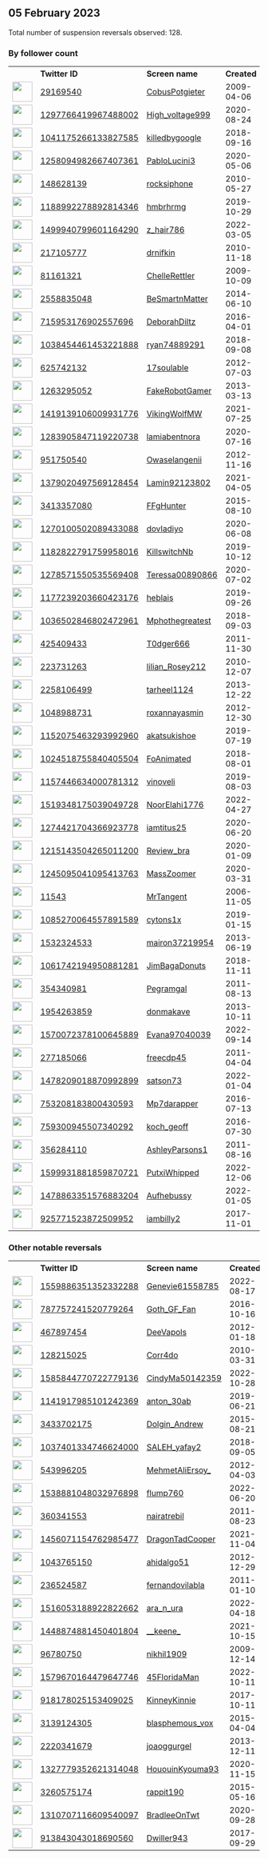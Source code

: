 
## 05 February 2023
Total number of suspension reversals observed: 128.

### By follower count
<table><tr><th></th><th align="left">Twitter ID</th><th align="left">Screen name</th>
<th align="left">Created</th><th align="left">Status</th><th align="left">Suspended</th><th align="left">Followers</th>
<tr><td><a href="https://pbs.twimg.com/profile_images/1621174456575037442/O0NyQUC-_normal.jpg"><img src="https://pbs.twimg.com/profile_images/1621174456575037442/O0NyQUC-_normal.jpg" width="40px" height="40px" align="center"/></a></td><td><a href="https://twitter.com/intent/user?user_id=29169540">29169540</a></td><td><a href="https://twitter.com/CobusPotgieter">CobusPotgieter</a></td><td>2009-04-06</td><td align="center"></td><td>2023-01-22</td><td>41503</td></tr>
<tr><td><a href="https://pbs.twimg.com/profile_images/1619002951741349890/a3vh0vay_normal.jpg"><img src="https://pbs.twimg.com/profile_images/1619002951741349890/a3vh0vay_normal.jpg" width="40px" height="40px" align="center"/></a></td><td><a href="https://twitter.com/intent/user?user_id=1297766419967488002">1297766419967488002</a></td><td><a href="https://twitter.com/High_voltage999">High_voltage999</a></td><td>2020-08-24</td><td align="center"></td><td></td><td>27462</td></tr>
<tr><td><a href="https://pbs.twimg.com/profile_images/1480726864805216256/jb5VfAnS_normal.jpg"><img src="https://pbs.twimg.com/profile_images/1480726864805216256/jb5VfAnS_normal.jpg" width="40px" height="40px" align="center"/></a></td><td><a href="https://twitter.com/intent/user?user_id=1041175266133827585">1041175266133827585</a></td><td><a href="https://twitter.com/killedbygoogle">killedbygoogle</a></td><td>2018-09-16</td><td align="center"></td><td>2022-08-13</td><td>26512</td></tr>
<tr><td><a href="https://pbs.twimg.com/profile_images/1258095302302564353/iPDE0Lk4_normal.jpg"><img src="https://pbs.twimg.com/profile_images/1258095302302564353/iPDE0Lk4_normal.jpg" width="40px" height="40px" align="center"/></a></td><td><a href="https://twitter.com/intent/user?user_id=1258094982667407361">1258094982667407361</a></td><td><a href="https://twitter.com/PabloLucini3">PabloLucini3</a></td><td>2020-05-06</td><td align="center"></td><td>2022-05-06</td><td>13105</td></tr>
<tr><td><a href="https://pbs.twimg.com/profile_images/1159456450235777036/AwdvrD7U_normal.jpg"><img src="https://pbs.twimg.com/profile_images/1159456450235777036/AwdvrD7U_normal.jpg" width="40px" height="40px" align="center"/></a></td><td><a href="https://twitter.com/intent/user?user_id=148628139">148628139</a></td><td><a href="https://twitter.com/rocksiphone">rocksiphone</a></td><td>2010-05-27</td><td align="center"></td><td></td><td>11954</td></tr>
<tr><td><a href="https://pbs.twimg.com/profile_images/1626816697305907201/rSJQ5REQ_normal.jpg"><img src="https://pbs.twimg.com/profile_images/1626816697305907201/rSJQ5REQ_normal.jpg" width="40px" height="40px" align="center"/></a></td><td><a href="https://twitter.com/intent/user?user_id=1188992278892814346">1188992278892814346</a></td><td><a href="https://twitter.com/hmbrhrmg">hmbrhrmg</a></td><td>2019-10-29</td><td align="center"></td><td>2022-07-10</td><td>9370</td></tr>
<tr><td><a href="https://pbs.twimg.com/profile_images/1609134077797449729/_-iVCV1C_normal.jpg"><img src="https://pbs.twimg.com/profile_images/1609134077797449729/_-iVCV1C_normal.jpg" width="40px" height="40px" align="center"/></a></td><td><a href="https://twitter.com/intent/user?user_id=1499940799601164290">1499940799601164290</a></td><td><a href="https://twitter.com/z_hair786">z_hair786</a></td><td>2022-03-05</td><td align="center"></td><td>2023-01-30</td><td>9200</td></tr>
<tr><td><a href="https://pbs.twimg.com/profile_images/1623496429535633409/kslC4B14_normal.jpg"><img src="https://pbs.twimg.com/profile_images/1623496429535633409/kslC4B14_normal.jpg" width="40px" height="40px" align="center"/></a></td><td><a href="https://twitter.com/intent/user?user_id=217105777">217105777</a></td><td><a href="https://twitter.com/drnifkin">drnifkin</a></td><td>2010-11-18</td><td align="center"></td><td>2022-12-19</td><td>7884</td></tr>
<tr><td><a href="https://pbs.twimg.com/profile_images/751962796514942976/K6-sKp-p_normal.png"><img src="https://pbs.twimg.com/profile_images/751962796514942976/K6-sKp-p_normal.png" width="40px" height="40px" align="center"/></a></td><td><a href="https://twitter.com/intent/user?user_id=81161321">81161321</a></td><td><a href="https://twitter.com/ChelleRettler">ChelleRettler</a></td><td>2009-10-09</td><td align="center"></td><td></td><td>7709</td></tr>
<tr><td><a href="https://pbs.twimg.com/profile_images/1624772693546483721/zJU2f6wA_normal.jpg"><img src="https://pbs.twimg.com/profile_images/1624772693546483721/zJU2f6wA_normal.jpg" width="40px" height="40px" align="center"/></a></td><td><a href="https://twitter.com/intent/user?user_id=2558835048">2558835048</a></td><td><a href="https://twitter.com/BeSmartnMatter">BeSmartnMatter</a></td><td>2014-06-10</td><td align="center"></td><td></td><td>5704</td></tr>
<tr><td><a href="https://pbs.twimg.com/profile_images/827970646722408448/wod-APFq_normal.jpg"><img src="https://pbs.twimg.com/profile_images/827970646722408448/wod-APFq_normal.jpg" width="40px" height="40px" align="center"/></a></td><td><a href="https://twitter.com/intent/user?user_id=715953176902557696">715953176902557696</a></td><td><a href="https://twitter.com/DeborahDiltz">DeborahDiltz</a></td><td>2016-04-01</td><td align="center"></td><td></td><td>3800</td></tr>
<tr><td><a href="https://pbs.twimg.com/profile_images/1203130357131939840/DFNq98Ve_normal.jpg"><img src="https://pbs.twimg.com/profile_images/1203130357131939840/DFNq98Ve_normal.jpg" width="40px" height="40px" align="center"/></a></td><td><a href="https://twitter.com/intent/user?user_id=1038454461453221888">1038454461453221888</a></td><td><a href="https://twitter.com/ryan74889291">ryan74889291</a></td><td>2018-09-08</td><td align="center"></td><td></td><td>3373</td></tr>
<tr><td><a href="https://pbs.twimg.com/profile_images/1141249216637018113/LfbbRLJ2_normal.jpg"><img src="https://pbs.twimg.com/profile_images/1141249216637018113/LfbbRLJ2_normal.jpg" width="40px" height="40px" align="center"/></a></td><td><a href="https://twitter.com/intent/user?user_id=625742132">625742132</a></td><td><a href="https://twitter.com/17soulable">17soulable</a></td><td>2012-07-03</td><td align="center"></td><td></td><td>2689</td></tr>
<tr><td><a href="https://pbs.twimg.com/profile_images/999944412024094720/UUQt3GYQ_normal.jpg"><img src="https://pbs.twimg.com/profile_images/999944412024094720/UUQt3GYQ_normal.jpg" width="40px" height="40px" align="center"/></a></td><td><a href="https://twitter.com/intent/user?user_id=1263295052">1263295052</a></td><td><a href="https://twitter.com/FakeRobotGamer">FakeRobotGamer</a></td><td>2013-03-13</td><td align="center"></td><td></td><td>2622</td></tr>
<tr><td><a href="https://pbs.twimg.com/profile_images/1522444881632784384/IK1yTGs1_normal.jpg"><img src="https://pbs.twimg.com/profile_images/1522444881632784384/IK1yTGs1_normal.jpg" width="40px" height="40px" align="center"/></a></td><td><a href="https://twitter.com/intent/user?user_id=1419139106009931776">1419139106009931776</a></td><td><a href="https://twitter.com/VikingWolfMW">VikingWolfMW</a></td><td>2021-07-25</td><td align="center"></td><td>2022-07-04</td><td>2406</td></tr>
<tr><td><a href="https://pbs.twimg.com/profile_images/1626595735650308099/3cuLl0Z2_normal.jpg"><img src="https://pbs.twimg.com/profile_images/1626595735650308099/3cuLl0Z2_normal.jpg" width="40px" height="40px" align="center"/></a></td><td><a href="https://twitter.com/intent/user?user_id=1283905847119220738">1283905847119220738</a></td><td><a href="https://twitter.com/lamiabentnora">lamiabentnora</a></td><td>2020-07-16</td><td align="center"></td><td>2023-01-15</td><td>2364</td></tr>
<tr><td><a href="https://pbs.twimg.com/profile_images/1447197465304838152/LSOLxmoY_normal.jpg"><img src="https://pbs.twimg.com/profile_images/1447197465304838152/LSOLxmoY_normal.jpg" width="40px" height="40px" align="center"/></a></td><td><a href="https://twitter.com/intent/user?user_id=951750540">951750540</a></td><td><a href="https://twitter.com/Owaselangenii">Owaselangenii</a></td><td>2012-11-16</td><td align="center"></td><td>2022-09-05</td><td>2074</td></tr>
<tr><td><a href="https://pbs.twimg.com/profile_images/1585457786888110082/sDmkqwVu_normal.jpg"><img src="https://pbs.twimg.com/profile_images/1585457786888110082/sDmkqwVu_normal.jpg" width="40px" height="40px" align="center"/></a></td><td><a href="https://twitter.com/intent/user?user_id=1379020497569128454">1379020497569128454</a></td><td><a href="https://twitter.com/Lamin92123802">Lamin92123802</a></td><td>2021-04-05</td><td align="center">🔒</td><td>2022-12-27</td><td>2005</td></tr>
<tr><td><a href="https://pbs.twimg.com/profile_images/630814888902983680/nfwfZrcT_normal.jpg"><img src="https://pbs.twimg.com/profile_images/630814888902983680/nfwfZrcT_normal.jpg" width="40px" height="40px" align="center"/></a></td><td><a href="https://twitter.com/intent/user?user_id=3413357080">3413357080</a></td><td><a href="https://twitter.com/FFgHunter">FFgHunter</a></td><td>2015-08-10</td><td align="center"></td><td></td><td>1979</td></tr>
<tr><td><a href="https://pbs.twimg.com/profile_images/1632095757271547909/7OfD0Hzj_normal.jpg"><img src="https://pbs.twimg.com/profile_images/1632095757271547909/7OfD0Hzj_normal.jpg" width="40px" height="40px" align="center"/></a></td><td><a href="https://twitter.com/intent/user?user_id=1270100502089433088">1270100502089433088</a></td><td><a href="https://twitter.com/dovIadiyo">dovIadiyo</a></td><td>2020-06-08</td><td align="center"></td><td>2022-10-07</td><td>1912</td></tr>
<tr><td><a href="https://pbs.twimg.com/profile_images/1631448101251678208/fRcIh24m_normal.jpg"><img src="https://pbs.twimg.com/profile_images/1631448101251678208/fRcIh24m_normal.jpg" width="40px" height="40px" align="center"/></a></td><td><a href="https://twitter.com/intent/user?user_id=1182822791759958016">1182822791759958016</a></td><td><a href="https://twitter.com/KillswitchNb">KillswitchNb</a></td><td>2019-10-12</td><td align="center"></td><td>2023-01-19</td><td>1736</td></tr>
<tr><td><a href="https://pbs.twimg.com/profile_images/1311854470209449985/YsgasYq__normal.jpg"><img src="https://pbs.twimg.com/profile_images/1311854470209449985/YsgasYq__normal.jpg" width="40px" height="40px" align="center"/></a></td><td><a href="https://twitter.com/intent/user?user_id=1278571550535569408">1278571550535569408</a></td><td><a href="https://twitter.com/Teressa00890866">Teressa00890866</a></td><td>2020-07-02</td><td align="center"></td><td></td><td>1702</td></tr>
<tr><td><a href="https://pbs.twimg.com/profile_images/1488103656323002369/27B0xuJc_normal.jpg"><img src="https://pbs.twimg.com/profile_images/1488103656323002369/27B0xuJc_normal.jpg" width="40px" height="40px" align="center"/></a></td><td><a href="https://twitter.com/intent/user?user_id=1177239203660423176">1177239203660423176</a></td><td><a href="https://twitter.com/heblais">heblais</a></td><td>2019-09-26</td><td align="center"></td><td>2022-09-26</td><td>1314</td></tr>
<tr><td><a href="https://pbs.twimg.com/profile_images/1581942240188010496/Y309iLVu_normal.jpg"><img src="https://pbs.twimg.com/profile_images/1581942240188010496/Y309iLVu_normal.jpg" width="40px" height="40px" align="center"/></a></td><td><a href="https://twitter.com/intent/user?user_id=1036502846802472961">1036502846802472961</a></td><td><a href="https://twitter.com/Mphothegreatest">Mphothegreatest</a></td><td>2018-09-03</td><td align="center"></td><td>2023-01-19</td><td>1166</td></tr>
<tr><td><a href="https://pbs.twimg.com/profile_images/1622734640204206081/cVpYcEeB_normal.jpg"><img src="https://pbs.twimg.com/profile_images/1622734640204206081/cVpYcEeB_normal.jpg" width="40px" height="40px" align="center"/></a></td><td><a href="https://twitter.com/intent/user?user_id=425409433">425409433</a></td><td><a href="https://twitter.com/T0dger666">T0dger666</a></td><td>2011-11-30</td><td align="center"></td><td>2022-05-27</td><td>1154</td></tr>
<tr><td><a href="https://pbs.twimg.com/profile_images/1614941080696328194/XKDSQ9yp_normal.jpg"><img src="https://pbs.twimg.com/profile_images/1614941080696328194/XKDSQ9yp_normal.jpg" width="40px" height="40px" align="center"/></a></td><td><a href="https://twitter.com/intent/user?user_id=223731263">223731263</a></td><td><a href="https://twitter.com/lilian_Rosey212">lilian_Rosey212</a></td><td>2010-12-07</td><td align="center"></td><td>2023-01-20</td><td>1020</td></tr>
<tr><td><a href="https://pbs.twimg.com/profile_images/1150373474382307328/sJL4xe73_normal.jpg"><img src="https://pbs.twimg.com/profile_images/1150373474382307328/sJL4xe73_normal.jpg" width="40px" height="40px" align="center"/></a></td><td><a href="https://twitter.com/intent/user?user_id=2258106499">2258106499</a></td><td><a href="https://twitter.com/tarheel1124">tarheel1124</a></td><td>2013-12-22</td><td align="center"></td><td></td><td>1013</td></tr>
<tr><td><a href="https://pbs.twimg.com/profile_images/1628431380051795969/Ze-0uXKH_normal.jpg"><img src="https://pbs.twimg.com/profile_images/1628431380051795969/Ze-0uXKH_normal.jpg" width="40px" height="40px" align="center"/></a></td><td><a href="https://twitter.com/intent/user?user_id=1048988731">1048988731</a></td><td><a href="https://twitter.com/roxannayasmin">roxannayasmin</a></td><td>2012-12-30</td><td align="center"></td><td>2023-01-19</td><td>1009</td></tr>
<tr><td><a href="https://pbs.twimg.com/profile_images/1496250328773185537/HKZbB4bY_normal.jpg"><img src="https://pbs.twimg.com/profile_images/1496250328773185537/HKZbB4bY_normal.jpg" width="40px" height="40px" align="center"/></a></td><td><a href="https://twitter.com/intent/user?user_id=1152075463293992960">1152075463293992960</a></td><td><a href="https://twitter.com/akatsukishoe">akatsukishoe</a></td><td>2019-07-19</td><td align="center"></td><td>2022-09-16</td><td>987</td></tr>
<tr><td><a href="https://pbs.twimg.com/profile_images/1272350454337482752/VE6L94DZ_normal.jpg"><img src="https://pbs.twimg.com/profile_images/1272350454337482752/VE6L94DZ_normal.jpg" width="40px" height="40px" align="center"/></a></td><td><a href="https://twitter.com/intent/user?user_id=1024518755840405504">1024518755840405504</a></td><td><a href="https://twitter.com/FoAnimated">FoAnimated</a></td><td>2018-08-01</td><td align="center"></td><td></td><td>983</td></tr>
<tr><td><a href="https://pbs.twimg.com/profile_images/1563498147762290689/JEMtlO-d_normal.jpg"><img src="https://pbs.twimg.com/profile_images/1563498147762290689/JEMtlO-d_normal.jpg" width="40px" height="40px" align="center"/></a></td><td><a href="https://twitter.com/intent/user?user_id=1157446634000781312">1157446634000781312</a></td><td><a href="https://twitter.com/vinoveli">vinoveli</a></td><td>2019-08-03</td><td align="center"></td><td>2022-08-30</td><td>961</td></tr>
<tr><td><a href="https://pbs.twimg.com/profile_images/1630589139031605248/Yg9hfH8p_normal.jpg"><img src="https://pbs.twimg.com/profile_images/1630589139031605248/Yg9hfH8p_normal.jpg" width="40px" height="40px" align="center"/></a></td><td><a href="https://twitter.com/intent/user?user_id=1519348175039049728">1519348175039049728</a></td><td><a href="https://twitter.com/NoorElahi1776">NoorElahi1776</a></td><td>2022-04-27</td><td align="center"></td><td>2022-07-19</td><td>888</td></tr>
<tr><td><a href="https://pbs.twimg.com/profile_images/1631765564048699394/qv4KfXaD_normal.jpg"><img src="https://pbs.twimg.com/profile_images/1631765564048699394/qv4KfXaD_normal.jpg" width="40px" height="40px" align="center"/></a></td><td><a href="https://twitter.com/intent/user?user_id=1274421704366923778">1274421704366923778</a></td><td><a href="https://twitter.com/iamtitus25">iamtitus25</a></td><td>2020-06-20</td><td align="center"></td><td>2023-01-16</td><td>804</td></tr>
<tr><td><a href="https://pbs.twimg.com/profile_images/1626329799852531712/IBzTyxj7_normal.jpg"><img src="https://pbs.twimg.com/profile_images/1626329799852531712/IBzTyxj7_normal.jpg" width="40px" height="40px" align="center"/></a></td><td><a href="https://twitter.com/intent/user?user_id=1215143504265011200">1215143504265011200</a></td><td><a href="https://twitter.com/Review_bra">Review_bra</a></td><td>2020-01-09</td><td align="center"></td><td>2022-09-11</td><td>793</td></tr>
<tr><td><a href="https://pbs.twimg.com/profile_images/1622386321812602883/B8C-y_4u_normal.jpg"><img src="https://pbs.twimg.com/profile_images/1622386321812602883/B8C-y_4u_normal.jpg" width="40px" height="40px" align="center"/></a></td><td><a href="https://twitter.com/intent/user?user_id=1245095041095413763">1245095041095413763</a></td><td><a href="https://twitter.com/MassZoomer">MassZoomer</a></td><td>2020-03-31</td><td align="center">👋</td><td>2022-04-28</td><td>717</td></tr>
<tr><td><a href="https://pbs.twimg.com/profile_images/1284376422484779008/Duvjqm1h_normal.jpg"><img src="https://pbs.twimg.com/profile_images/1284376422484779008/Duvjqm1h_normal.jpg" width="40px" height="40px" align="center"/></a></td><td><a href="https://twitter.com/intent/user?user_id=11543">11543</a></td><td><a href="https://twitter.com/MrTangent">MrTangent</a></td><td>2006-11-05</td><td align="center"></td><td></td><td>681</td></tr>
<tr><td><a href="https://pbs.twimg.com/profile_images/1624812498510553090/3hHZhUf5_normal.jpg"><img src="https://pbs.twimg.com/profile_images/1624812498510553090/3hHZhUf5_normal.jpg" width="40px" height="40px" align="center"/></a></td><td><a href="https://twitter.com/intent/user?user_id=1085270064557891589">1085270064557891589</a></td><td><a href="https://twitter.com/cytons1x">cytons1x</a></td><td>2019-01-15</td><td align="center"></td><td>2022-12-29</td><td>645</td></tr>
<tr><td><a href="https://pbs.twimg.com/profile_images/1483566855939842059/uu9UCaTe_normal.jpg"><img src="https://pbs.twimg.com/profile_images/1483566855939842059/uu9UCaTe_normal.jpg" width="40px" height="40px" align="center"/></a></td><td><a href="https://twitter.com/intent/user?user_id=1532324533">1532324533</a></td><td><a href="https://twitter.com/mairon37219954">mairon37219954</a></td><td>2013-06-19</td><td align="center">🔒</td><td>2022-07-26</td><td>634</td></tr>
<tr><td><a href="https://pbs.twimg.com/profile_images/1621281038147227653/pLgc36BP_normal.jpg"><img src="https://pbs.twimg.com/profile_images/1621281038147227653/pLgc36BP_normal.jpg" width="40px" height="40px" align="center"/></a></td><td><a href="https://twitter.com/intent/user?user_id=1061742194950881281">1061742194950881281</a></td><td><a href="https://twitter.com/JimBagaDonuts">JimBagaDonuts</a></td><td>2018-11-11</td><td align="center"></td><td></td><td>630</td></tr>
<tr><td><a href="https://pbs.twimg.com/profile_images/1493282670/Amy_the_Avatar_2_normal.jpg"><img src="https://pbs.twimg.com/profile_images/1493282670/Amy_the_Avatar_2_normal.jpg" width="40px" height="40px" align="center"/></a></td><td><a href="https://twitter.com/intent/user?user_id=354340981">354340981</a></td><td><a href="https://twitter.com/Pegramgal">Pegramgal</a></td><td>2011-08-13</td><td align="center"></td><td></td><td>612</td></tr>
<tr><td><a href="https://pbs.twimg.com/profile_images/1624434529350914050/h4qI0yrL_normal.jpg"><img src="https://pbs.twimg.com/profile_images/1624434529350914050/h4qI0yrL_normal.jpg" width="40px" height="40px" align="center"/></a></td><td><a href="https://twitter.com/intent/user?user_id=1954263859">1954263859</a></td><td><a href="https://twitter.com/donmakave">donmakave</a></td><td>2013-10-11</td><td align="center"></td><td>2022-12-18</td><td>606</td></tr>
<tr><td><a href="https://pbs.twimg.com/profile_images/1599392927746342912/yir2OIYf_normal.jpg"><img src="https://pbs.twimg.com/profile_images/1599392927746342912/yir2OIYf_normal.jpg" width="40px" height="40px" align="center"/></a></td><td><a href="https://twitter.com/intent/user?user_id=1570072378100645889">1570072378100645889</a></td><td><a href="https://twitter.com/Evana97040039">Evana97040039</a></td><td>2022-09-14</td><td align="center"></td><td>2023-01-28</td><td>595</td></tr>
<tr><td><a href="https://pbs.twimg.com/profile_images/1174662019569586176/GCxEJ5yY_normal.jpg"><img src="https://pbs.twimg.com/profile_images/1174662019569586176/GCxEJ5yY_normal.jpg" width="40px" height="40px" align="center"/></a></td><td><a href="https://twitter.com/intent/user?user_id=277185066">277185066</a></td><td><a href="https://twitter.com/freecdp45">freecdp45</a></td><td>2011-04-04</td><td align="center"></td><td></td><td>578</td></tr>
<tr><td><a href="https://pbs.twimg.com/profile_images/1625143495307702279/Y_BzFsSA_normal.jpg"><img src="https://pbs.twimg.com/profile_images/1625143495307702279/Y_BzFsSA_normal.jpg" width="40px" height="40px" align="center"/></a></td><td><a href="https://twitter.com/intent/user?user_id=1478209018870992899">1478209018870992899</a></td><td><a href="https://twitter.com/satson73">satson73</a></td><td>2022-01-04</td><td align="center"></td><td>2023-01-11</td><td>553</td></tr>
<tr><td><a href="https://pbs.twimg.com/profile_images/1597319444308660226/MumOKguj_normal.jpg"><img src="https://pbs.twimg.com/profile_images/1597319444308660226/MumOKguj_normal.jpg" width="40px" height="40px" align="center"/></a></td><td><a href="https://twitter.com/intent/user?user_id=753208183800430593">753208183800430593</a></td><td><a href="https://twitter.com/Mp7darapper">Mp7darapper</a></td><td>2016-07-13</td><td align="center"></td><td>2023-01-29</td><td>480</td></tr>
<tr><td><a href="https://pbs.twimg.com/profile_images/1311365613223243776/8K-9hWkN_normal.jpg"><img src="https://pbs.twimg.com/profile_images/1311365613223243776/8K-9hWkN_normal.jpg" width="40px" height="40px" align="center"/></a></td><td><a href="https://twitter.com/intent/user?user_id=759300945507340292">759300945507340292</a></td><td><a href="https://twitter.com/koch_geoff">koch_geoff</a></td><td>2016-07-30</td><td align="center"></td><td>2023-01-12</td><td>471</td></tr>
<tr><td><a href="https://pbs.twimg.com/profile_images/699301505187385345/7_57yeu8_normal.jpg"><img src="https://pbs.twimg.com/profile_images/699301505187385345/7_57yeu8_normal.jpg" width="40px" height="40px" align="center"/></a></td><td><a href="https://twitter.com/intent/user?user_id=356284110">356284110</a></td><td><a href="https://twitter.com/AshleyParsons1">AshleyParsons1</a></td><td>2011-08-16</td><td align="center"></td><td>2023-01-30</td><td>440</td></tr>
<tr><td><a href="https://pbs.twimg.com/profile_images/1612363259893665798/GpL7akyx_normal.jpg"><img src="https://pbs.twimg.com/profile_images/1612363259893665798/GpL7akyx_normal.jpg" width="40px" height="40px" align="center"/></a></td><td><a href="https://twitter.com/intent/user?user_id=1599931881859870721">1599931881859870721</a></td><td><a href="https://twitter.com/PutxiWhipped">PutxiWhipped</a></td><td>2022-12-06</td><td align="center"></td><td>2023-01-31</td><td>435</td></tr>
<tr><td><a href="https://pbs.twimg.com/profile_images/1591517221217398784/xx_BZqO6_normal.jpg"><img src="https://pbs.twimg.com/profile_images/1591517221217398784/xx_BZqO6_normal.jpg" width="40px" height="40px" align="center"/></a></td><td><a href="https://twitter.com/intent/user?user_id=1478863351576883204">1478863351576883204</a></td><td><a href="https://twitter.com/Aufhebussy">Aufhebussy</a></td><td>2022-01-05</td><td align="center">👋</td><td>2023-02-07</td><td>424</td></tr>
<tr><td><a href="https://pbs.twimg.com/profile_images/1233808746318647298/dTBpC3wD_normal.jpg"><img src="https://pbs.twimg.com/profile_images/1233808746318647298/dTBpC3wD_normal.jpg" width="40px" height="40px" align="center"/></a></td><td><a href="https://twitter.com/intent/user?user_id=925771523872509952">925771523872509952</a></td><td><a href="https://twitter.com/iambilly2">iambilly2</a></td><td>2017-11-01</td><td align="center"></td><td>2022-12-16</td><td>404</td></tr>
</table>

### Other notable reversals
<table><tr><th></th><th align="left">Twitter ID</th><th align="left">Screen name</th>
<th align="left">Created</th><th align="left">Status</th><th align="left">Suspended</th><th align="left">Followers</th>
<tr><td><a href="https://pbs.twimg.com/profile_images/1593583334973755394/hnqCZC-u_normal.jpg"><img src="https://pbs.twimg.com/profile_images/1593583334973755394/hnqCZC-u_normal.jpg" width="40px" height="40px" align="center"/></a></td><td><a href="https://twitter.com/intent/user?user_id=1559886351352332288">1559886351352332288</a></td><td><a href="https://twitter.com/Genevie61558785">Genevie61558785</a></td><td>2022-08-17</td><td align="center">🚫</td><td>2022-12-17</td><td>313</td></tr>
<tr><td><a href="https://pbs.twimg.com/profile_images/1625209259184033810/TP8_l_jh_normal.jpg"><img src="https://pbs.twimg.com/profile_images/1625209259184033810/TP8_l_jh_normal.jpg" width="40px" height="40px" align="center"/></a></td><td><a href="https://twitter.com/intent/user?user_id=787757241520779264">787757241520779264</a></td><td><a href="https://twitter.com/Goth_GF_Fan">Goth_GF_Fan</a></td><td>2016-10-16</td><td align="center"></td><td>2023-01-11</td><td>41</td></tr>
<tr><td><a href="https://pbs.twimg.com/profile_images/378800000637986921/bf29f09d0b46bbded75e8f29c6048766_normal.jpeg"><img src="https://pbs.twimg.com/profile_images/378800000637986921/bf29f09d0b46bbded75e8f29c6048766_normal.jpeg" width="40px" height="40px" align="center"/></a></td><td><a href="https://twitter.com/intent/user?user_id=467897454">467897454</a></td><td><a href="https://twitter.com/DeeVapols">DeeVapols</a></td><td>2012-01-18</td><td align="center"></td><td>2023-01-06</td><td>90</td></tr>
<tr><td><a href="https://pbs.twimg.com/profile_images/1559896392314798083/PFl2YNDW_normal.jpg"><img src="https://pbs.twimg.com/profile_images/1559896392314798083/PFl2YNDW_normal.jpg" width="40px" height="40px" align="center"/></a></td><td><a href="https://twitter.com/intent/user?user_id=128215025">128215025</a></td><td><a href="https://twitter.com/Corr4do">Corr4do</a></td><td>2010-03-31</td><td align="center"></td><td>2022-12-03</td><td>260</td></tr>
<tr><td><a href="https://pbs.twimg.com/profile_images/1585845846339457030/oRaHY6LH_normal.png"><img src="https://pbs.twimg.com/profile_images/1585845846339457030/oRaHY6LH_normal.png" width="40px" height="40px" align="center"/></a></td><td><a href="https://twitter.com/intent/user?user_id=1585844770722779136">1585844770722779136</a></td><td><a href="https://twitter.com/CindyMa50142359">CindyMa50142359</a></td><td>2022-10-28</td><td align="center"></td><td>2022-12-10</td><td>67</td></tr>
<tr><td><a href="https://pbs.twimg.com/profile_images/1225437041409843200/Sh3TvMMF_normal.jpg"><img src="https://pbs.twimg.com/profile_images/1225437041409843200/Sh3TvMMF_normal.jpg" width="40px" height="40px" align="center"/></a></td><td><a href="https://twitter.com/intent/user?user_id=1141917985101242369">1141917985101242369</a></td><td><a href="https://twitter.com/anton_30ab">anton_30ab</a></td><td>2019-06-21</td><td align="center">🔒</td><td>2023-01-24</td><td>1</td></tr>
<tr><td><a href="https://pbs.twimg.com/profile_images/1396266250301579265/J5dWeX7p_normal.jpg"><img src="https://pbs.twimg.com/profile_images/1396266250301579265/J5dWeX7p_normal.jpg" width="40px" height="40px" align="center"/></a></td><td><a href="https://twitter.com/intent/user?user_id=3433702175">3433702175</a></td><td><a href="https://twitter.com/Dolgin_Andrew">Dolgin_Andrew</a></td><td>2015-08-21</td><td align="center"></td><td>2022-07-18</td><td>89</td></tr>
<tr><td><a href="https://pbs.twimg.com/profile_images/1597092790189625344/5up3gDmy_normal.jpg"><img src="https://pbs.twimg.com/profile_images/1597092790189625344/5up3gDmy_normal.jpg" width="40px" height="40px" align="center"/></a></td><td><a href="https://twitter.com/intent/user?user_id=1037401334746624000">1037401334746624000</a></td><td><a href="https://twitter.com/SALEH_yafay2">SALEH_yafay2</a></td><td>2018-09-05</td><td align="center"></td><td>2022-12-23</td><td>107</td></tr>
<tr><td><a href="https://pbs.twimg.com/profile_images/824554031141904388/g7sZ4IBF_normal.jpg"><img src="https://pbs.twimg.com/profile_images/824554031141904388/g7sZ4IBF_normal.jpg" width="40px" height="40px" align="center"/></a></td><td><a href="https://twitter.com/intent/user?user_id=543996205">543996205</a></td><td><a href="https://twitter.com/MehmetAliErsoy_">MehmetAliErsoy_</a></td><td>2012-04-03</td><td align="center">🔒</td><td>2023-01-18</td><td>391</td></tr>
<tr><td><a href="https://pbs.twimg.com/profile_images/1629827730370969601/LIrXua4X_normal.jpg"><img src="https://pbs.twimg.com/profile_images/1629827730370969601/LIrXua4X_normal.jpg" width="40px" height="40px" align="center"/></a></td><td><a href="https://twitter.com/intent/user?user_id=1538881048032976898">1538881048032976898</a></td><td><a href="https://twitter.com/flump760">flump760</a></td><td>2022-06-20</td><td align="center"></td><td>2022-12-31</td><td>21</td></tr>
<tr><td><a href="https://pbs.twimg.com/profile_images/1510651939/The_Distant_Light_normal.jpg"><img src="https://pbs.twimg.com/profile_images/1510651939/The_Distant_Light_normal.jpg" width="40px" height="40px" align="center"/></a></td><td><a href="https://twitter.com/intent/user?user_id=360341553">360341553</a></td><td><a href="https://twitter.com/nairatrebil">nairatrebil</a></td><td>2011-08-23</td><td align="center"></td><td>2023-01-15</td><td>41</td></tr>
<tr><td><a href="https://pbs.twimg.com/profile_images/1594908301317251073/ISi__uwd_normal.jpg"><img src="https://pbs.twimg.com/profile_images/1594908301317251073/ISi__uwd_normal.jpg" width="40px" height="40px" align="center"/></a></td><td><a href="https://twitter.com/intent/user?user_id=1456071154762985477">1456071154762985477</a></td><td><a href="https://twitter.com/DragonTadCooper">DragonTadCooper</a></td><td>2021-11-04</td><td align="center"></td><td>2022-12-13</td><td>73</td></tr>
<tr><td><a href="https://pbs.twimg.com/profile_images/1441781450659938307/51fkX6YS_normal.jpg"><img src="https://pbs.twimg.com/profile_images/1441781450659938307/51fkX6YS_normal.jpg" width="40px" height="40px" align="center"/></a></td><td><a href="https://twitter.com/intent/user?user_id=1043765150">1043765150</a></td><td><a href="https://twitter.com/ahidalgo51">ahidalgo51</a></td><td>2012-12-29</td><td align="center"></td><td>2022-10-16</td><td>183</td></tr>
<tr><td><a href="https://pbs.twimg.com/profile_images/1446184681737789441/XQXXl0c9_normal.jpg"><img src="https://pbs.twimg.com/profile_images/1446184681737789441/XQXXl0c9_normal.jpg" width="40px" height="40px" align="center"/></a></td><td><a href="https://twitter.com/intent/user?user_id=236524587">236524587</a></td><td><a href="https://twitter.com/fernandovilabla">fernandovilabla</a></td><td>2011-01-10</td><td align="center"></td><td>2022-11-29</td><td>181</td></tr>
<tr><td><a href="https://pbs.twimg.com/profile_images/1516053257029931011/mC34q_QP_normal.jpg"><img src="https://pbs.twimg.com/profile_images/1516053257029931011/mC34q_QP_normal.jpg" width="40px" height="40px" align="center"/></a></td><td><a href="https://twitter.com/intent/user?user_id=1516053188922822662">1516053188922822662</a></td><td><a href="https://twitter.com/ara_n_ura">ara_n_ura</a></td><td>2022-04-18</td><td align="center"></td><td>2022-11-18</td><td>307</td></tr>
<tr><td><a href="https://pbs.twimg.com/profile_images/1448874976342315008/vHVF7JVi_normal.jpg"><img src="https://pbs.twimg.com/profile_images/1448874976342315008/vHVF7JVi_normal.jpg" width="40px" height="40px" align="center"/></a></td><td><a href="https://twitter.com/intent/user?user_id=1448874881450401804">1448874881450401804</a></td><td><a href="https://twitter.com/__keene_">__keene_</a></td><td>2021-10-15</td><td align="center"></td><td>2022-12-29</td><td>10</td></tr>
<tr><td><a href="https://pbs.twimg.com/profile_images/833292158366937088/JyYzohpq_normal.jpg"><img src="https://pbs.twimg.com/profile_images/833292158366937088/JyYzohpq_normal.jpg" width="40px" height="40px" align="center"/></a></td><td><a href="https://twitter.com/intent/user?user_id=96780750">96780750</a></td><td><a href="https://twitter.com/nikhil1909">nikhil1909</a></td><td>2009-12-14</td><td align="center"></td><td>2023-01-13</td><td>121</td></tr>
<tr><td><a href="https://pbs.twimg.com/profile_images/1579671067785920513/wClg3vXe_normal.jpg"><img src="https://pbs.twimg.com/profile_images/1579671067785920513/wClg3vXe_normal.jpg" width="40px" height="40px" align="center"/></a></td><td><a href="https://twitter.com/intent/user?user_id=1579670164479647746">1579670164479647746</a></td><td><a href="https://twitter.com/45FloridaMan">45FloridaMan</a></td><td>2022-10-11</td><td align="center">🔒</td><td>2023-01-24</td><td>4</td></tr>
<tr><td><a href="https://pbs.twimg.com/profile_images/1627713631507849217/w-nIlIi2_normal.jpg"><img src="https://pbs.twimg.com/profile_images/1627713631507849217/w-nIlIi2_normal.jpg" width="40px" height="40px" align="center"/></a></td><td><a href="https://twitter.com/intent/user?user_id=918178025153409025">918178025153409025</a></td><td><a href="https://twitter.com/KinneyKinnie">KinneyKinnie</a></td><td>2017-10-11</td><td align="center">🔒</td><td>2022-12-16</td><td>21</td></tr>
<tr><td><a href="https://pbs.twimg.com/profile_images/1523818616663285760/tIpmap2M_normal.jpg"><img src="https://pbs.twimg.com/profile_images/1523818616663285760/tIpmap2M_normal.jpg" width="40px" height="40px" align="center"/></a></td><td><a href="https://twitter.com/intent/user?user_id=3139124305">3139124305</a></td><td><a href="https://twitter.com/blasphemous_vox">blasphemous_vox</a></td><td>2015-04-04</td><td align="center"></td><td>2022-12-13</td><td>217</td></tr>
<tr><td><a href="https://pbs.twimg.com/profile_images/1220461462214381574/FT-yh2X4_normal.jpg"><img src="https://pbs.twimg.com/profile_images/1220461462214381574/FT-yh2X4_normal.jpg" width="40px" height="40px" align="center"/></a></td><td><a href="https://twitter.com/intent/user?user_id=2220341679">2220341679</a></td><td><a href="https://twitter.com/joaoggurgel">joaoggurgel</a></td><td>2013-12-11</td><td align="center"></td><td>2023-01-14</td><td>13</td></tr>
<tr><td><a href="https://pbs.twimg.com/profile_images/1396914687204282368/tFIyGoBH_normal.jpg"><img src="https://pbs.twimg.com/profile_images/1396914687204282368/tFIyGoBH_normal.jpg" width="40px" height="40px" align="center"/></a></td><td><a href="https://twitter.com/intent/user?user_id=1327779352621314048">1327779352621314048</a></td><td><a href="https://twitter.com/HououinKyouma93">HououinKyouma93</a></td><td>2020-11-15</td><td align="center"></td><td>2023-01-21</td><td>110</td></tr>
<tr><td><a href="https://pbs.twimg.com/profile_images/1623472628940869634/6Tpehoev_normal.jpg"><img src="https://pbs.twimg.com/profile_images/1623472628940869634/6Tpehoev_normal.jpg" width="40px" height="40px" align="center"/></a></td><td><a href="https://twitter.com/intent/user?user_id=3260575174">3260575174</a></td><td><a href="https://twitter.com/rappit190">rappit190</a></td><td>2015-05-16</td><td align="center"></td><td>2023-01-04</td><td>140</td></tr>
<tr><td><a href="https://pbs.twimg.com/profile_images/1620085379746435074/icVjYnqQ_normal.jpg"><img src="https://pbs.twimg.com/profile_images/1620085379746435074/icVjYnqQ_normal.jpg" width="40px" height="40px" align="center"/></a></td><td><a href="https://twitter.com/intent/user?user_id=1310707116609540097">1310707116609540097</a></td><td><a href="https://twitter.com/BradleeOnTwt">BradleeOnTwt</a></td><td>2020-09-28</td><td align="center"></td><td>2023-01-05</td><td>217</td></tr>
<tr><td><a href="https://pbs.twimg.com/profile_images/1600723521176576001/gyDczMba_normal.png"><img src="https://pbs.twimg.com/profile_images/1600723521176576001/gyDczMba_normal.png" width="40px" height="40px" align="center"/></a></td><td><a href="https://twitter.com/intent/user?user_id=913843043018690560">913843043018690560</a></td><td><a href="https://twitter.com/Dwiller943">Dwiller943</a></td><td>2017-09-29</td><td align="center"></td><td>2022-12-30</td><td>16</td></tr>
</table>
